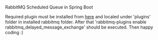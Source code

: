 RabbitMQ Scheduled Queue in Spring Boot

Required plugin must be installed from <a href="https://github.com/rabbitmq/rabbitmq-delayed-message-exchange/releases">here</a>
and localed under 'plugins' folder in installed rabbitmq folder.
After that 'rabbitmq-plugins enable rabbitmq_delayed_message_exchange' should be executed.
Then happy coding :)

